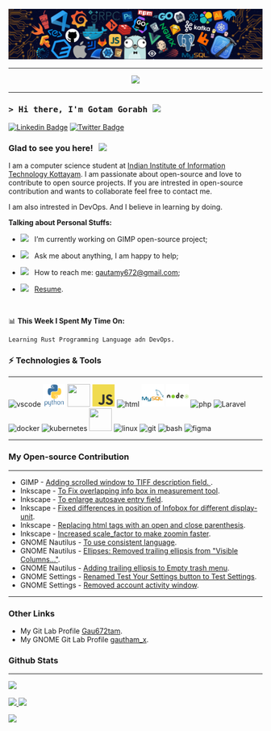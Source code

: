 

![banner.png](./images/github-banner.png)

<hr>

<p align="center">
  <img src="https://readme-typing-svg.herokuapp.com?color=0d8eceF&size=30&center=true&vCenter=true&width=550&height=70&lines=Hey+There+👋,+I'm+Gotam;+An+Open+Source+Contributor+☀;Exiceted+to+learn+DevOps">
</p>

<hr>

### <samp>&gt; Hi there, I'm Gotam Gorabh <img src="https://media.giphy.com/media/hvRJCLFzcasrR4ia7z/giphy.gif" width="25"> </samp>

[![Linkedin Badge](https://img.shields.io/badge/-LinkedIn-0e76a8?style=flat-square&logo=Linkedin&logoColor=white)](https://www.linkedin.com/in/gotam-gorabh-470848196/)
[![Twitter Badge](https://img.shields.io/badge/-Twitter-00acee?style=flat-square&logo=Twitter&logoColor=white)](https://twitter.com/GautamY05676484)

### Glad to see you here! &nbsp; ![](https://visitor-badge.glitch.me/badge?page_id=GOTAM672)

I am a computer science student at [Indian Institute of Information Technology Kottayam](https://www.iiitkottayam.ac.in/#!/home). I am passionate about open-source and love to contribute to open source projects.
If you are intrested in open-source contribution and wants to collaborate feel free to contact me.

I am also intrested in DevOps. And I believe in learning by doing.

  

**Talking about Personal Stuffs:**

- <img src="https://github.com/Gapur/Gapur/blob/main/assets/developer.gif?raw=true" width="21" />&nbsp;&nbsp; I’m currently working on GIMP open-source project;
<!--
- <img src="https://github.com/Gapur/Gapur/blob/main/assets/lightning.gif?raw=true" width="21" />&nbsp;&nbsp; I’m currently learning Data Structures and Algorithms on [leetcode](https://leetcode.com/GKassym); -->
- <img src="https://github.com/Gapur/Gapur/blob/main/assets/message.gif?raw=true" width="21" />&nbsp;&nbsp; Ask me about anything, I am happy to help;

- <img src="https://github.com/Gapur/Gapur/blob/main/assets/letterbox.gif?raw=true" width="21" />&nbsp;&nbsp; How to reach me: gautamy672@gmail.com;
- <img src="https://github.com/Gapur/Gapur/blob/main/assets/doc.gif?raw=true" width="21" />&nbsp;&nbsp; [Resume]().

</br>

📊 **This Week I Spent My Time On:**
<!--START_SECTION:waka-->

```text
Learning Rust Programming Language adn DevOps.
```

<!--END_SECTION:waka-->


<h3 align="left">⚡ Technologies & Tools</h3>

<hr>
<span align="center">
<p align="left">
<img src="https://cdn.jsdelivr.net/gh/devicons/devicon/icons/vscode/vscode-original.svg" alt="vscode" width="45" height="45"/>
<img src="https://raw.githubusercontent.com/devicons/devicon/master/icons/python/python-original-wordmark.svg" alt="python" width="45" height="45" />
<img src="https://cdn.jsdelivr.net/gh/devicons/devicon/icons/cplusplus/cplusplus-original.svg" width="45" height="45"/>
<img src="https://raw.githubusercontent.com/devicons/devicon/master/icons/javascript/javascript-original.svg" alt="javascript" width="45" height="45" />
<img src="https://cdn.jsdelivr.net/gh/devicons/devicon/icons/html5/html5-original.svg" alt="html" width="45" height="45"/>
<img src="https://raw.githubusercontent.com/devicons/devicon/master/icons/mysql/mysql-original-wordmark.svg" alt="mysql" width="45" height="45" />
<img src="https://raw.githubusercontent.com/devicons/devicon/master/icons/nodejs/nodejs-original-wordmark.svg" alt="nodejs" width="45" height="45" />
<img src="https://cdn.jsdelivr.net/gh/devicons/devicon/icons/php/php-original.svg" alt="php" width="45" height="45"/>
<img src="https://cdn.jsdelivr.net/gh/devicons/devicon/icons/laravel/laravel-plain-wordmark.svg" alt="Laravel" width="45" height="45"/>
<img src="https://cdn.jsdelivr.net/gh/devicons/devicon/icons/docker/docker-original.svg" alt="docker" width="45" height="45"/>
<img src="https://cdn.jsdelivr.net/gh/devicons/devicon/icons/kubernetes/kubernetes-plain.svg" alt="kubernetes" width="45" height="45"/>
<img src="https://cdn.jsdelivr.net/gh/devicons/devicon/icons/amazonwebservices/amazonwebservices-plain-wordmark.svg" width="45" height="45"/>
<img src="https://cdn.jsdelivr.net/gh/devicons/devicon/icons/linux/linux-original.svg" alt="linux" width="45" height="45"/>       
<img src="https://cdn.jsdelivr.net/gh/devicons/devicon/icons/git/git-original.svg" alt="git" width="45" height="45"/>
<img src="https://cdn.jsdelivr.net/gh/devicons/devicon/icons/bash/bash-original.svg" alt="bash" width="45" height="45"/>
<img src="https://cdn.jsdelivr.net/gh/devicons/devicon/icons/figma/figma-original.svg" alt="figma" width="45" height="45"/>   
</p>
</span>

<hr>

<h3 align="left">My Open-source Contribution</h3>

<hr>

- GIMP - [Adding scrolled window to TIFF description field.
](https://gitlab.gnome.org/GNOME/gimp/-/merge_requests/745).
- Inkscape - [To Fix overlapping info box in measurement tool](https://gitlab.com/inkscape/inkscape/-/merge_requests/4728).
- Inkscape - [To enlarge autosave entry field](https://gitlab.com/inkscape/inkscape/-/merge_requests/4730).
- Inkscape - [Fixed differences in position of Infobox for different display-unit](https://gitlab.com/inkscape/inkscape/-/merge_requests/4944).
- Inkscape - [Replacing html tags with an open and close parenthesis](https://gitlab.com/inkscape/inkscape/-/merge_requests/4813).
- Inkscape - [Increased scale_factor to make zoomin faster](https://gitlab.com/inkscape/inkscape/-/merge_requests/4954).
- GNOME Nautilus - [To use consistent language](https://gitlab.gnome.org/GNOME/nautilus/-/merge_requests/930).
- GNOME Nautilus - [
Ellipses: Removed trailing ellipsis from "Visible Columns…"](https://gitlab.gnome.org/GNOME/nautilus/-/merge_requests/1012).
- GNOME Nautilus - [
Adding trailing ellipsis to Empty trash menu](https://gitlab.gnome.org/GNOME/nautilus/-/merge_requests/986).
- GNOME Settings - [Renamed Test Your Settings button to Test Settings](https://gitlab.gnome.org/GNOME/gnome-control-center/-/merge_requests/1486).
- GNOME Settings - [Removed account activity window](https://gitlab.gnome.org/GNOME/gnome-control-center/-/merge_requests/1559).

<hr>

<h3 align="left">Other Links</h3>


- My Git Lab Profile [Gau672tam](https://gitlab.com/Gau672tam).
- My GNOME Git Lab Profile [gautham_x](https://gitlab.gnome.org/gautham_x).



<h3 align="left">Github Stats</h3>

<hr>

![](https://activity-graph.herokuapp.com/graph?username=GOTAM672&theme=react-dark&hide_border=true&area=true)


<a href="https://github.com/GOTAM672">
  <img height="180em" src="https://github-readme-stats.vercel.app/api/top-langs/?username=GOTAM672&layout=compact&theme=vision-friendly-dark" />
  <img height="180em" src="http://github-readme-streak-stats.herokuapp.com?user=GOTAM672&theme=dark&background=000000" />
  
  

</a>


<br>




<p align="left">
  <img src="https://capsule-render.vercel.app/api?type=waving&color=gradient&height=100&section=footer"/>
</p>





<!--
**GOTAM672/GOTAM672** is a ✨ _special_ ✨ repository because its `README.md` (this file) appears on your GitHub profile.

Here are some ideas to get you started:

- 🔭 I’m currently working on ...
- 🌱 I’m currently learning ...
- 👯 I’m looking to collaborate on ...
- 🤔 I’m looking for help with ...
- 💬 Ask me about ...
- 📫 How to reach me: ...
- 😄 Pronouns: ...
- ⚡ Fun fact: ...
-->
